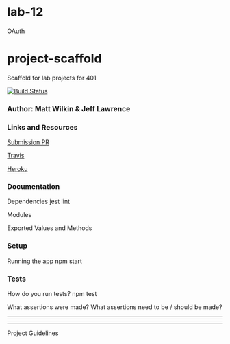 # lab-12
OAuth
# project-scaffold
Scaffold for lab projects for 401

[![Build Status](https://www.travis-ci.com/mwilkin-401-advanced-javascript/lab-04.svg?branch=master)](https://www.travis-ci.com/mwilkin-401-advanced-javascript/lab-12)

### Author: Matt Wilkin & Jeff Lawrence

### Links and Resources

[Submission PR](https://github.com/mwilkin-401-advanced-javascript/lab-12/pull/1)

[Travis](https://www.travis-ci.com/mwilkin-401-advanced-javascript/lab-12)

[Heroku]()

### Documentation

Dependencies
jest
lint

Modules


Exported Values and Methods


### Setup

Running the app
npm start

### Tests
How do you run tests?
npm test

What assertions were made?
What assertions need to be / should be made?

_________________
_________________

Project Guidelines
